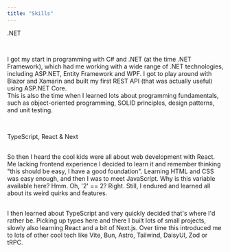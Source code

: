 ```yaml
---
title: "Skills"
---
```


.NET

<div style="padding-bottom:1rem"></div>

I got my start in programming with C# and .NET (at the time .NET Framework), which had me working with a wide range of .NET technologies, including ASP.NET, Entity Framework and WPF. I got to play around with Blazor and Xamarin and built my first REST API (that was actually useful) using ASP.NET Core.  
This is also the time when I learned lots about programming fundamentals, such as object-oriented programming, SOLID principles, design patterns, and unit testing.

<br>

TypeScript, React & Next

<div style="padding-bottom:1rem"></div>
So then I heard the cool kids were all about web development with React. Me lacking frontend experience I decided to learn it and remember thinking "this should be easy, I have a good foundation". Learning HTML and CSS was easy enough, and then I was to meet JavaScript. Why is this variable available here? Hmm. Oh, '2' == 2? Right. Still, I endured and learned all about its weird quirks and features.
<div style="padding-bottom:1rem"></div>

I then learned about TypeScript and very quickly decided that's where I'd rather be. Picking up types here and there I built lots of small projects, slowly also learning React and a bit of Next.js. Over time this introduced me to lots of other cool tech like Vite, Bun, Astro, Tailwind, DaisyUI, Zod or tRPC.
